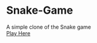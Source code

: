 # Snake-Game
A simple clone of the Snake game
\
[Play Here](https://hackerfrog21.github.io/Snake-Game/)
